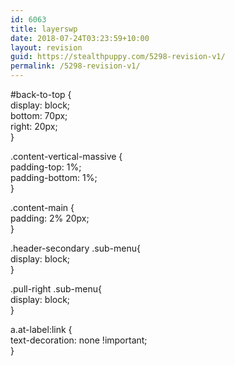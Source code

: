 ```yaml
---
id: 6063
title: layerswp
date: 2018-07-24T03:23:59+10:00
layout: revision
guid: https://stealthpuppy.com/5298-revision-v1/
permalink: /5298-revision-v1/
---
```

#back-to-top {  
display: block;  
bottom: 70px;  
right: 20px;  
}

.content-vertical-massive {  
padding-top: 1%;  
padding-bottom: 1%;  
}

.content-main {  
padding: 2% 20px;  
}

.header-secondary .sub-menu{  
display: block;  
}

.pull-right .sub-menu{  
display: block;  
}

a.at-label:link {  
text-decoration: none !important;  
}